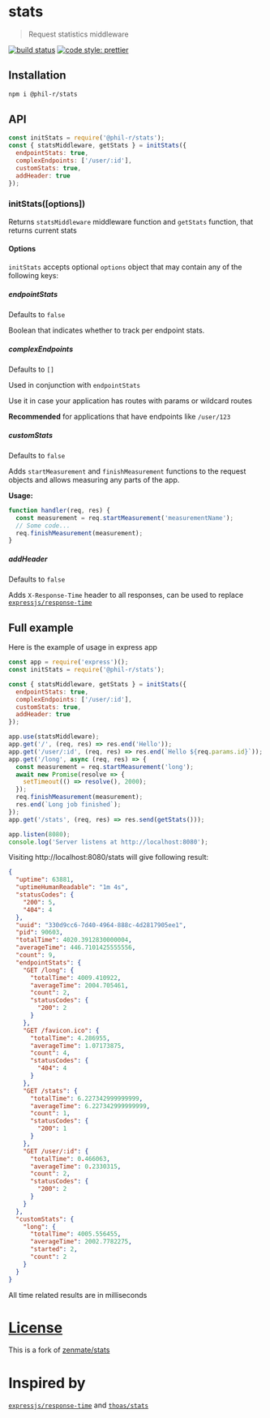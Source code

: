 # stats

> Request statistics middleware

[![build status](https://img.shields.io/travis/phil-r/stats/master.svg?style=flat-square)](https://travis-ci.org/phil-r/stats)
[![code style: prettier](https://img.shields.io/badge/code_style-prettier-ff69b4.svg?style=flat-square)](https://github.com/prettier/prettier)

## Installation

```bash
npm i @phil-r/stats
```

## API

```js
const initStats = require('@phil-r/stats');
const { statsMiddleware, getStats } = initStats({
  endpointStats: true,
  complexEndpoints: ['/user/:id'],
  customStats: true,
  addHeader: true
});
```

### initStats([options])

Returns `statsMiddleware` middleware function and `getStats` function,
that returns current stats

#### Options

`initStats` accepts optional `options` object that may contain any of the following keys:

##### endpointStats

Defaults to `false`

Boolean that indicates whether to track per endpoint stats.

##### complexEndpoints

Defaults to `[]`

Used in conjunction with `endpointStats`

Use it in case your application has routes with params or wildcard routes

**Recommended** for applications that have endpoints like `/user/123`

##### customStats

Defaults to `false`

Adds `startMeasurement` and `finishMeasurement` functions to the request objects
and allows measuring any parts of the app.

**Usage:**

```js
function handler(req, res) {
  const measurement = req.startMeasurement('measurementName');
  // Some code...
  req.finishMeasurement(measurement);
}
```

##### addHeader

Defaults to `false`

Adds `X-Response-Time` header to all responses, can be used to replace
[`expressjs/response-time`](https://github.com/expressjs/response-time)

## Full example

Here is the example of usage in express app

```js
const app = require('express')();
const initStats = require('@phil-r/stats');

const { statsMiddleware, getStats } = initStats({
  endpointStats: true,
  complexEndpoints: ['/user/:id'],
  customStats: true,
  addHeader: true
});

app.use(statsMiddleware);
app.get('/', (req, res) => res.end('Hello'));
app.get('/user/:id', (req, res) => res.end(`Hello ${req.params.id}`));
app.get('/long', async (req, res) => {
  const measurement = req.startMeasurement('long');
  await new Promise(resolve => {
    setTimeout(() => resolve(), 2000);
  });
  req.finishMeasurement(measurement);
  res.end(`Long job finished`);
});
app.get('/stats', (req, res) => res.send(getStats()));

app.listen(8080);
console.log('Server listens at http://localhost:8080');
```

Visiting http://localhost:8080/stats will give following result:

```json
{
  "uptime": 63881,
  "uptimeHumanReadable": "1m 4s",
  "statusCodes": {
    "200": 5,
    "404": 4
  },
  "uuid": "330d9cc6-7d40-4964-888c-4d2817905ee1",
  "pid": 90603,
  "totalTime": 4020.3912830000004,
  "averageTime": 446.7101425555556,
  "count": 9,
  "endpointStats": {
    "GET /long": {
      "totalTime": 4009.410922,
      "averageTime": 2004.705461,
      "count": 2,
      "statusCodes": {
        "200": 2
      }
    },
    "GET /favicon.ico": {
      "totalTime": 4.286955,
      "averageTime": 1.07173875,
      "count": 4,
      "statusCodes": {
        "404": 4
      }
    },
    "GET /stats": {
      "totalTime": 6.227342999999999,
      "averageTime": 6.227342999999999,
      "count": 1,
      "statusCodes": {
        "200": 1
      }
    },
    "GET /user/:id": {
      "totalTime": 0.466063,
      "averageTime": 0.2330315,
      "count": 2,
      "statusCodes": {
        "200": 2
      }
    }
  },
  "customStats": {
    "long": {
      "totalTime": 4005.556455,
      "averageTime": 2002.7782275,
      "started": 2,
      "count": 2
    }
  }
}
```

All time related results are in milliseconds

# [License](LICENSE)

This is a fork of [zenmate/stats](https://github.com/zenmate/stats)

# Inspired by

[`expressjs/response-time`](https://github.com/expressjs/response-time) and [`thoas/stats`](https://github.com/thoas/stats)
